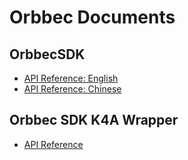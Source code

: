 # Orbbec Documents

## OrbbecSDK

* [API Reference: English](https://orbbec.github.io/OrbbecSDK/doc/api/English/index.html)
* [API Reference: Chinese](https://orbbec.github.io/OrbbecSDK/doc/api/Chinese/index.html)

## Orbbec SDK K4A Wrapper

* [API Reference](https://orbbec.github.io/docs/OrbbecSDK_K4A_Wrapper)
